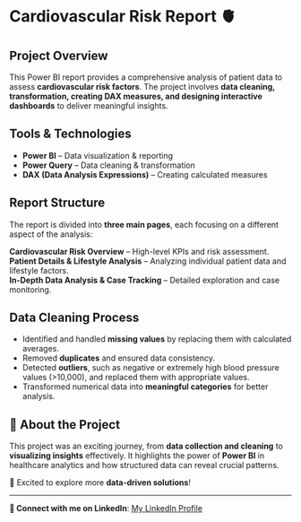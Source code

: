 # Cardiovascular Risk Report 🫀 

## Project Overview  
This Power BI report provides a comprehensive analysis of patient data to assess **cardiovascular risk factors**. The project involves **data cleaning, transformation, creating DAX measures, and designing interactive dashboards** to deliver meaningful insights.  

## Tools & Technologies  
- **Power BI** – Data visualization & reporting  
- **Power Query** – Data cleaning & transformation  
- **DAX (Data Analysis Expressions)** – Creating calculated measures  

## Report Structure  
The report is divided into **three main pages**, each focusing on a different aspect of the analysis:  

 **Cardiovascular Risk Overview** – High-level KPIs and risk assessment.  
 **Patient Details & Lifestyle Analysis** – Analyzing individual patient data and lifestyle factors.  
 **In-Depth Data Analysis & Case Tracking** – Detailed exploration and case monitoring.  

## Data Cleaning Process  
- Identified and handled **missing values** by replacing them with calculated averages.  
- Removed **duplicates** and ensured data consistency.  
- Detected **outliers**, such as negative or extremely high blood pressure values (>10,000), and replaced them with appropriate values.  
- Transformed numerical data into **meaningful categories** for better analysis.  




## 🌟 About the Project  
This project was an exciting journey, from **data collection and cleaning** to **visualizing insights** effectively. It highlights the power of **Power BI** in healthcare analytics and how structured data can reveal crucial patterns.  

🚀 Excited to explore more **data-driven solutions**!  

---  
**🔗 Connect with me on LinkedIn**: [My LinkedIn Profile](https://www.linkedin.com/in/sarah-ali-6457ba329/)  
